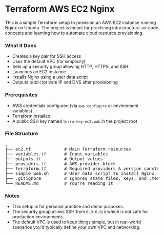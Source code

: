 # Terraform AWS EC2 Nginx

This is a simple Terraform setup to provision an AWS EC2 instance running Nginx on Ubuntu. The project is meant for practicing infrastructure-as-code concepts and learning how to automate cloud resource provisioning.

### What It Does

- Creates a key pair for SSH access
- Uses the default VPC (for simplicity)
- Sets up a security group allowing HTTP, HTTPS, and SSH
- Launches an EC2 instance
- Installs Nginx using a user data script
- Outputs public/private IP and DNS after provisioning

### Prerequisites

- AWS credentials configured (via `aws configure` or environment variables)
- Terraform installed
- A public SSH key named `terra-key-ec2.pub` in the project root

### File Structure

<pre>
.
├── ec2.tf             # Main Terraform resources
├── variables.tf       # Input variables
├── outputs.tf         # Output values
├── providers.tf       # AWS provider block
├── terraform.tf       # Required providers & version constraints
├── simple_web.sh      # User data script to install Nginx
├── .gitignore         # Ignores state files, keys, and .terraform
└── README.md          # You're reading it
</pre>

### Notes

- This setup is for personal practice and demo purposes.
- The security group allows SSH from `0.0.0.0/0`  which is not safe for production environments.
- The default VPC is used to keep things simple, but in real-world scenarios you'd typically define your own VPC and networking.
